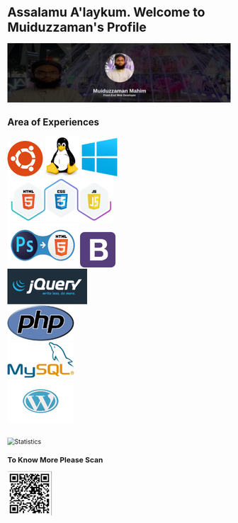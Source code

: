# Assalamu A'laykum. Welcome to Muiduzzaman's Profile
<img src="images/myself.png"/>

## Area of Experiences
<img src="images/ub.png" width="80px" alt="ubuntu"/>   <img src="images/linux.png" width="80px" alt="linux"/>   <img src="images/win.png" width="80px" alt="win"/>
<br/>
<img src="images/hcj.png" width="240px" height="100px" alt="html-css-js"/>   
<img src="images/psd.png" width="160px"  height="100px" alt="psd to html"/> 
<img src="images/b.png" width="80px"  height="80px" alt="bootstrap"/>   
<img src="images/jq.png" width="180px"  height="80px" alt="jquery"/>   
<img src="images/php.png" width="150px"  height="80px" alt="php"/>   
<img src="images/msql.png" width="150px"  height="80px" alt="mysql"/>   
<img src="images/wp.png" width="150px"  height="100px" alt="wp"/>

##
![Statistics](https://github-readme-stats.vercel.app/api?username=muiduzzaman-mahim&show_icons=true&hide_border=true)

### To Know More Please Scan
<img src="images/scan.png" width="100px"/>  


